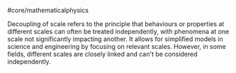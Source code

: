 #core/mathematicalphysics 

Decoupling of scale refers to the principle that behaviours or properties at different scales can often be treated independently, with phenomena at one scale not significantly impacting another. It allows for simplified models in science and engineering by focusing on relevant scales. However, in some fields, different scales are closely linked and can't be considered independently.